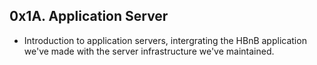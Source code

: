 ## 0x1A. Application Server
* Introduction to application servers, intergrating the HBnB application we've made with the server infrastructure we've maintained.
